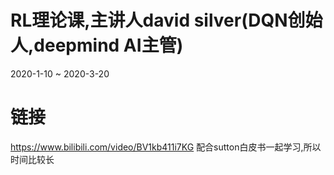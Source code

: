 # RL理论课,主讲人david silver(DQN创始人,deepmind AI主管)
2020-1-10 ~ 2020-3-20
# 链接 
https://www.bilibili.com/video/BV1kb411i7KG
配合sutton白皮书一起学习,所以时间比较长
